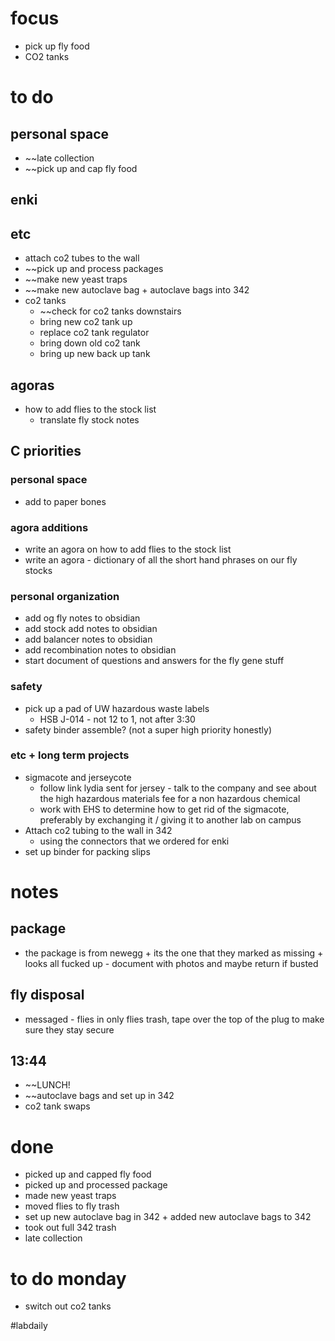 # focus
- pick up fly food
- CO2 tanks
# to do
## personal space
- ~~late collection
- ~~pick up and cap fly food
## enki

## etc
- attach co2 tubes to the wall
- ~~pick up and process packages
- ~~make new yeast traps
- ~~make new autoclave bag + autoclave bags into 342
- co2 tanks
	- ~~check for co2 tanks downstairs
	- bring new co2 tank up
	- replace co2 tank regulator
	- bring down old co2 tank
	- bring up new back up tank
## agoras
- how to add flies to the stock list
	- translate fly stock notes
## C priorities 
### personal space
- add to paper bones
### agora additions
- write an agora on how to add flies to the stock list
- write an agora - dictionary of all the short hand phrases on our fly stocks
### personal organization
- add og fly notes to obsidian
- add stock add notes to obsidian
- add balancer notes to obsidian
- add recombination notes to obsidian
- start document of questions and answers for the fly gene stuff
### safety
- pick up a pad of UW hazardous waste labels 
	- HSB J-014 - not 12 to 1, not after 3:30
- safety binder assemble? (not a super high priority honestly)
### etc + long term projects
- sigmacote and jerseycote
	- follow link lydia sent for jersey - talk to the company and see about the high hazardous materials fee for a non hazardous chemical
	- work with EHS to determine how to get rid of the sigmacote, preferably by exchanging it / giving it to another lab on campus
- Attach co2 tubing to the wall in 342
	- using the connectors that we ordered for enki
- set up binder for packing slips

# notes
## package
- the package is from newegg + its the one that they marked as missing + looks all fucked up - document with photos and maybe return if busted
## fly disposal 
- messaged - flies in only flies trash, tape over the top of the plug to make sure they stay secure
## 13:44
- ~~LUNCH!
- ~~autoclave bags and set up in 342
- co2 tank swaps
# done
- picked up and capped fly food
- picked up and processed package
- made new yeast traps
- moved flies to fly trash
- set up new autoclave bag in 342 + added new autoclave bags to 342
- took out full 342 trash
- late collection
# to do monday
- switch out co2 tanks

#labdaily 